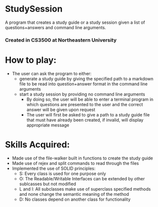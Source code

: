 # StudySession
A program that creates a study guide or a study session given a list of questions+answers and command line arguments.
### Created in CS3500 at Northeastern University

# How to play: 
- The user can ask the program to either:
  - generate a study guide by giving the specified path to a markdown file to be read into question+answer format in the command line arguments
  - start a study session by providing no command line arguments
      - By doing so, the user will be able to enter a terminal program in which questions are presented to the user and the correct answer will be given upon request
      - The user will first be asked to give a path to a study guide file that must have already been created, if invalid, will display appropriate message
   
# Skills Acquired: 
- Made use of the file-walker built in functions to create the study guide
- Made use of rejex and split commands to read through the files
- Implemented the use of SOLID principles:
    - S: Every class is used for one purpose only
    - O: The Readable/Writable Interfaces can be extended by other sublcasses but not modified
    - L and I: All subclasses make use of superclass specified methods and none change the semantic meaning of the method
    - D: No classes depend on another class for functionality
